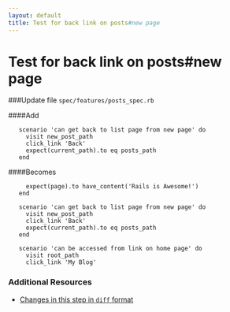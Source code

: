 ```yaml
---
layout: default
title: Test for back link on posts#new page
---
```


<h1 id="main">Test for back link on posts#new page</h1>

###Update file `spec/features/posts_spec.rb`

####Add
```
   scenario 'can get back to list page from new page' do
     visit new_post_path
     click_link 'Back'
     expect(current_path).to eq posts_path
   end
```


####Becomes
```
     expect(page).to have_content('Rails is Awesome!')
   end
 
   scenario 'can get back to list page from new page' do
     visit new_post_path
     click_link 'Back'
     expect(current_path).to eq posts_path
   end
 
   scenario 'can be accessed from link on home page' do
     visit root_path
     click_link 'My Blog'

```



### Additional Resources

* [Changes in this step in `diff` format](https://github.com/software-academy/rails_getting_started_bdd/commit/e1a5b5520d585bf0e2441419bf8f9854ea82c7d7)

